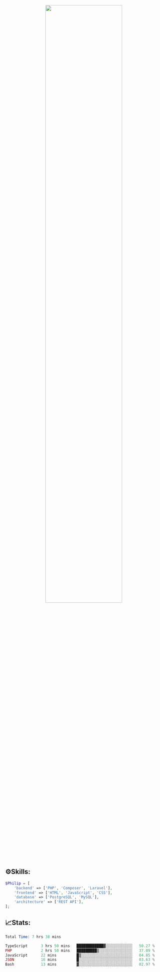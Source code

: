 <div align="center">
<img src="https://readme-typing-svg.demolab.com?font=Inconsolata&weight=500&size=50&duration=4000&pause=300&color=A7A459&center=true&vCenter=true&multiline=true&repeat=false&random=false&width=1300&height=140&lines=Hello,+Привет;I'm+Philip+a+beginner+backend+developer+in+php" width="70%" />
</div>

## ⚙️Skills:
```php
$Philip = [
    'backend' => ['PHP', 'Composer', 'Laravel'],
    'frontend' => ['HTML', 'JavaScript', 'CSS'],
    'database' => ['PostgreSQL', 'MySQL'],
    'architecture' => ['REST API'],
];
```
## 📈Stats:
<!--START_SECTION:waka-->

```PHP
Total Time: 7 hrs 38 mins

TypeScript      3 hrs 50 mins   ████████████▓░░░░░░░░░░░░   50.27 %
PHP             2 hrs 50 mins   █████████▒░░░░░░░░░░░░░░░   37.09 %
JavaScript      22 mins         █▒░░░░░░░░░░░░░░░░░░░░░░░   04.85 %
JSON            16 mins         █░░░░░░░░░░░░░░░░░░░░░░░░   03.63 %
Bash            13 mins         ▓░░░░░░░░░░░░░░░░░░░░░░░░   02.97 %
```

<!--END_SECTION:waka-->

